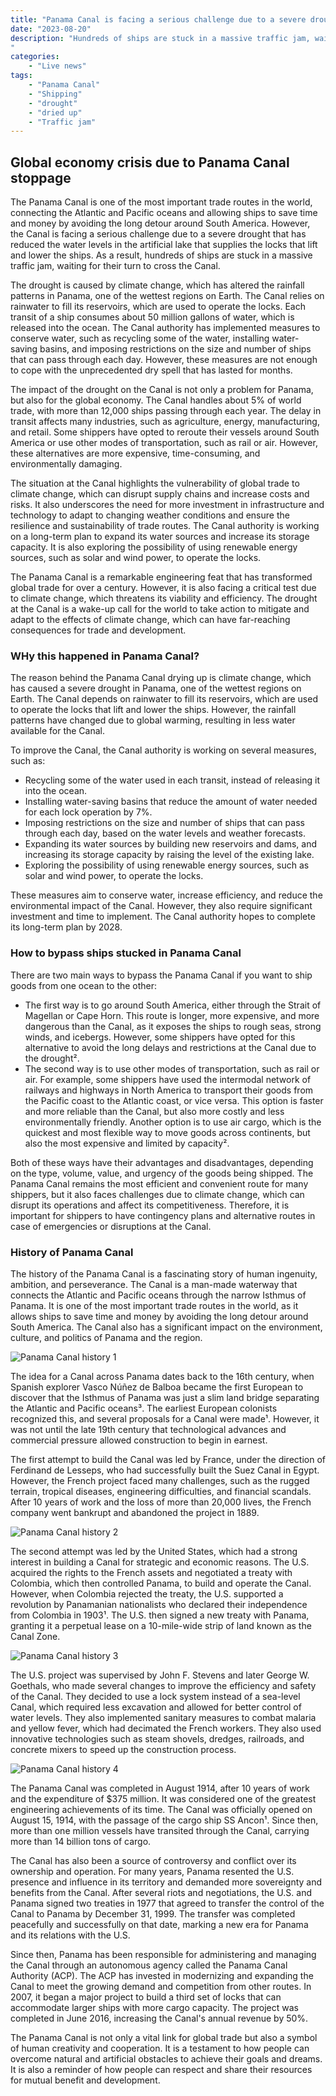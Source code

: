 ```yaml
---
title: "Panama Canal is facing a serious challenge due to a severe drought"
date: "2023-08-20"
description: "Hundreds of ships are stuck in a massive traffic jam, waiting for their turn to cross the Canal.
"
categories:
    - "Live news"
tags:
    - "Panama Canal"
    - "Shipping"
    - "drought"
    - "dried up"
    - "Traffic jam"
---
```


## Global economy crisis due to Panama Canal stoppage

The Panama Canal is one of the most important trade routes in the world, connecting the Atlantic and Pacific oceans and allowing ships to save time and money by avoiding the long detour around South America. However, the Canal is facing a serious challenge due to a severe drought that has reduced the water levels in the artificial lake that supplies the locks that lift and lower the ships. As a result, hundreds of ships are stuck in a massive traffic jam, waiting for their turn to cross the Canal.

The drought is caused by climate change, which has altered the rainfall patterns in Panama, one of the wettest regions on Earth. The Canal relies on rainwater to fill its reservoirs, which are used to operate the locks. Each transit of a ship consumes about 50 million gallons of water, which is released into the ocean. The Canal authority has implemented measures to conserve water, such as recycling some of the water, installing water-saving basins, and imposing restrictions on the size and number of ships that can pass through each day. However, these measures are not enough to cope with the unprecedented dry spell that has lasted for months.

The impact of the drought on the Canal is not only a problem for Panama, but also for the global economy. The Canal handles about 5% of world trade, with more than 12,000 ships passing through each year. The delay in transit affects many industries, such as agriculture, energy, manufacturing, and retail. Some shippers have opted to reroute their vessels around South America or use other modes of transportation, such as rail or air. However, these alternatives are more expensive, time-consuming, and environmentally damaging.

The situation at the Canal highlights the vulnerability of global trade to climate change, which can disrupt supply chains and increase costs and risks. It also underscores the need for more investment in infrastructure and technology to adapt to changing weather conditions and ensure the resilience and sustainability of trade routes. The Canal authority is working on a long-term plan to expand its water sources and increase its storage capacity. It is also exploring the possibility of using renewable energy sources, such as solar and wind power, to operate the locks.

The Panama Canal is a remarkable engineering feat that has transformed global trade for over a century. However, it is also facing a critical test due to climate change, which threatens its viability and efficiency. The drought at the Canal is a wake-up call for the world to take action to mitigate and adapt to the effects of climate change, which can have far-reaching consequences for trade and development.


### WHy this happened in Panama Canal?

The reason behind the Panama Canal drying up is climate change, which has caused a severe drought in Panama, one of the wettest regions on Earth. The Canal depends on rainwater to fill its reservoirs, which are used to operate the locks that lift and lower the ships. However, the rainfall patterns have changed due to global warming, resulting in less water available for the Canal.

To improve the Canal, the Canal authority is working on several measures, such as:

- Recycling some of the water used in each transit, instead of releasing it into the ocean.
- Installing water-saving basins that reduce the amount of water needed for each lock operation by 7%.
- Imposing restrictions on the size and number of ships that can pass through each day, based on the water levels and weather forecasts.
- Expanding its water sources by building new reservoirs and dams, and increasing its storage capacity by raising the level of the existing lake.
- Exploring the possibility of using renewable energy sources, such as solar and wind power, to operate the locks.

These measures aim to conserve water, increase efficiency, and reduce the environmental impact of the Canal. However, they also require significant investment and time to implement. The Canal authority hopes to complete its long-term plan by 2028.

### How to bypass ships stucked in Panama Canal
There are two main ways to bypass the Panama Canal if you want to ship goods from one ocean to the other:

- The first way is to go around South America, either through the Strait of Magellan or Cape Horn. This route is longer, more expensive, and more dangerous than the Canal, as it exposes the ships to rough seas, strong winds, and icebergs. However, some shippers have opted for this alternative to avoid the long delays and restrictions at the Canal due to the drought².
- The second way is to use other modes of transportation, such as rail or air. For example, some shippers have used the intermodal network of railways and highways in North America to transport their goods from the Pacific coast to the Atlantic coast, or vice versa. This option is faster and more reliable than the Canal, but also more costly and less environmentally friendly. Another option is to use air cargo, which is the quickest and most flexible way to move goods across continents, but also the most expensive and limited by capacity².

Both of these ways have their advantages and disadvantages, depending on the type, volume, value, and urgency of the goods being shipped. The Panama Canal remains the most efficient and convenient route for many shippers, but it also faces challenges due to climate change, which can disrupt its operations and affect its competitiveness. Therefore, it is important for shippers to have contingency plans and alternative routes in case of emergencies or disruptions at the Canal.


### History of Panama Canal

The history of the Panama Canal is a fascinating story of human ingenuity, ambition, and perseverance. The Canal is a man-made waterway that connects the Atlantic and Pacific oceans through the narrow Isthmus of Panama. It is one of the most important trade routes in the world, as it allows ships to save time and money by avoiding the long detour around South America. The Canal also has a significant impact on the environment, culture, and politics of Panama and the region.


![Panama Canal history 1](images/14747608026_abb00df42c_h.jpg)

The idea for a Canal across Panama dates back to the 16th century, when Spanish explorer Vasco Núñez de Balboa became the first European to discover that the Isthmus of Panama was just a slim land bridge separating the Atlantic and Pacific oceans³. The earliest European colonists recognized this, and several proposals for a Canal were made¹. However, it was not until the late 19th century that technological advances and commercial pressure allowed construction to begin in earnest.

The first attempt to build the Canal was led by France, under the direction of Ferdinand de Lesseps, who had successfully built the Suez Canal in Egypt. However, the French project faced many challenges, such as the rugged terrain, tropical diseases, engineering difficulties, and financial scandals. After 10 years of work and the loss of more than 20,000 lives, the French company went bankrupt and abandoned the project in 1889.

![Panama Canal history 2](images/Panama-Canal-construction-1.jpg)

The second attempt was led by the United States, which had a strong interest in building a Canal for strategic and economic reasons. The U.S. acquired the rights to the French assets and negotiated a treaty with Colombia, which then controlled Panama, to build and operate the Canal. However, when Colombia rejected the treaty, the U.S. supported a revolution by Panamanian nationalists who declared their independence from Colombia in 1903¹. The U.S. then signed a new treaty with Panama, granting it a perpetual lease on a 10-mile-wide strip of land known as the Canal Zone.

![Panama Canal history 3](images/Panama_Gatun_locks_WS_dbloc.jpg)

The U.S. project was supervised by John F. Stevens and later George W. Goethals, who made several changes to improve the efficiency and safety of the Canal. They decided to use a lock system instead of a sea-level Canal, which required less excavation and allowed for better control of water levels. They also implemented sanitary measures to combat malaria and yellow fever, which had decimated the French workers. They also used innovative technologies such as steam shovels, dredges, railroads, and concrete mixers to speed up the construction process.

![Panama Canal history 4](images/PanamaCanalSSAncon1914FirstShipThru2.jpg)

The Panama Canal was completed in August 1914, after 10 years of work and the expenditure of $375 million. It was considered one of the greatest engineering achievements of its time. The Canal was officially opened on August 15, 1914, with the passage of the cargo ship SS Ancon¹. Since then, more than one million vessels have transited through the Canal, carrying more than 14 billion tons of cargo.

The Canal has also been a source of controversy and conflict over its ownership and operation. For many years, Panama resented the U.S. presence and influence in its territory and demanded more sovereignty and benefits from the Canal. After several riots and negotiations, the U.S. and Panama signed two treaties in 1977 that agreed to transfer the control of the Canal to Panama by December 31, 1999. The transfer was completed peacefully and successfully on that date, marking a new era for Panama and its relations with the U.S.

Since then, Panama has been responsible for administering and managing the Canal through an autonomous agency called the Panama Canal Authority (ACP). The ACP has invested in modernizing and expanding the Canal to meet the growing demand and competition from other routes. In 2007, it began a major project to build a third set of locks that can accommodate larger ships with more cargo capacity. The project was completed in June 2016, increasing the Canal's annual revenue by 50%.

The Panama Canal is not only a vital link for global trade but also a symbol of human creativity and cooperation. It is a testament to how people can overcome natural and artificial obstacles to achieve their goals and dreams. It is also a reminder of how people can respect and share their resources for mutual benefit and development.

